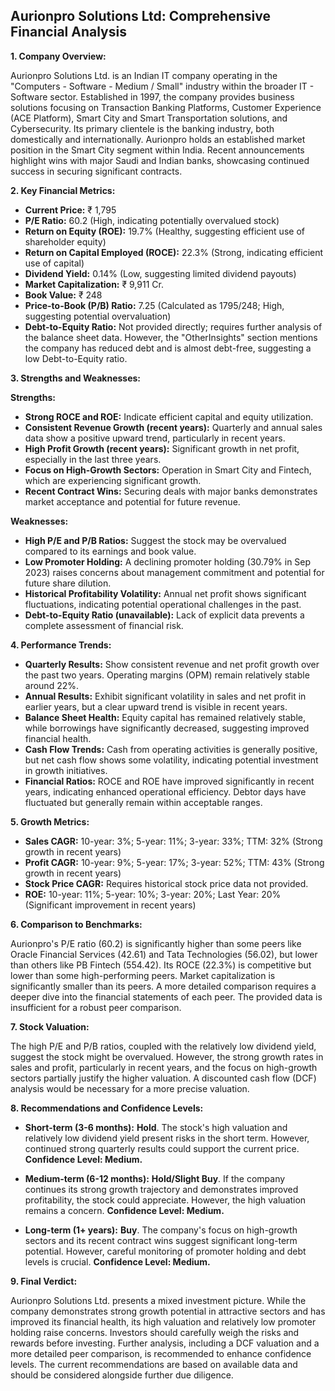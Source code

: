 ## Aurionpro Solutions Ltd: Comprehensive Financial Analysis

**1. Company Overview:**

Aurionpro Solutions Ltd. is an Indian IT company operating in the "Computers - Software - Medium / Small" industry within the broader IT - Software sector.  Established in 1997, the company provides business solutions focusing on Transaction Banking Platforms, Customer Experience (ACE Platform), Smart City and Smart Transportation solutions, and Cybersecurity.  Its primary clientele is the banking industry, both domestically and internationally.  Aurionpro holds an established market position in the Smart City segment within India.  Recent announcements highlight wins with major Saudi and Indian banks, showcasing continued success in securing significant contracts.

**2. Key Financial Metrics:**

* **Current Price:** ₹ 1,795
* **P/E Ratio:** 60.2 (High, indicating potentially overvalued stock)
* **Return on Equity (ROE):** 19.7% (Healthy, suggesting efficient use of shareholder equity)
* **Return on Capital Employed (ROCE):** 22.3% (Strong, indicating efficient use of capital)
* **Dividend Yield:** 0.14% (Low, suggesting limited dividend payouts)
* **Market Capitalization:** ₹ 9,911 Cr.
* **Book Value:** ₹ 248
* **Price-to-Book (P/B) Ratio:** 7.25 (Calculated as 1795/248; High, suggesting potential overvaluation)
* **Debt-to-Equity Ratio:**  Not provided directly; requires further analysis of the balance sheet data.  However, the "OtherInsights" section mentions the company has reduced debt and is almost debt-free, suggesting a low Debt-to-Equity ratio.


**3. Strengths and Weaknesses:**

**Strengths:**

* **Strong ROCE and ROE:** Indicate efficient capital and equity utilization.
* **Consistent Revenue Growth (recent years):** Quarterly and annual sales data show a positive upward trend, particularly in recent years.
* **High Profit Growth (recent years):**  Significant growth in net profit, especially in the last three years.
* **Focus on High-Growth Sectors:**  Operation in Smart City and Fintech, which are experiencing significant growth.
* **Recent Contract Wins:**  Securing deals with major banks demonstrates market acceptance and potential for future revenue.


**Weaknesses:**

* **High P/E and P/B Ratios:** Suggest the stock may be overvalued compared to its earnings and book value.
* **Low Promoter Holding:**  A declining promoter holding (30.79% in Sep 2023) raises concerns about management commitment and potential for future share dilution.
* **Historical Profitability Volatility:** Annual net profit shows significant fluctuations, indicating potential operational challenges in the past.
* **Debt-to-Equity Ratio (unavailable):**  Lack of explicit data prevents a complete assessment of financial risk.


**4. Performance Trends:**

* **Quarterly Results:**  Show consistent revenue and net profit growth over the past two years.  Operating margins (OPM) remain relatively stable around 22%.
* **Annual Results:**  Exhibit significant volatility in sales and net profit in earlier years, but a clear upward trend is visible in recent years.
* **Balance Sheet Health:**  Equity capital has remained relatively stable, while borrowings have significantly decreased, suggesting improved financial health.
* **Cash Flow Trends:**  Cash from operating activities is generally positive, but net cash flow shows some volatility, indicating potential investment in growth initiatives.
* **Financial Ratios:**  ROCE and ROE have improved significantly in recent years, indicating enhanced operational efficiency.  Debtor days have fluctuated but generally remain within acceptable ranges.


**5. Growth Metrics:**

* **Sales CAGR:**  10-year: 3%; 5-year: 11%; 3-year: 33%; TTM: 32% (Strong growth in recent years)
* **Profit CAGR:** 10-year: 9%; 5-year: 17%; 3-year: 52%; TTM: 43% (Strong growth in recent years)
* **Stock Price CAGR:**  Requires historical stock price data not provided.
* **ROE:** 10-year: 11%; 5-year: 10%; 3-year: 20%; Last Year: 20% (Significant improvement in recent years)


**6. Comparison to Benchmarks:**

Aurionpro's P/E ratio (60.2) is significantly higher than some peers like Oracle Financial Services (42.61) and Tata Technologies (56.02), but lower than others like PB Fintech (554.42).  Its ROCE (22.3%) is competitive but lower than some high-performing peers.  Market capitalization is significantly smaller than its peers.  A more detailed comparison requires a deeper dive into the financial statements of each peer.  The provided data is insufficient for a robust peer comparison.


**7. Stock Valuation:**

The high P/E and P/B ratios, coupled with the relatively low dividend yield, suggest the stock might be overvalued.  However, the strong growth rates in sales and profit, particularly in recent years, and the focus on high-growth sectors partially justify the higher valuation.  A discounted cash flow (DCF) analysis would be necessary for a more precise valuation.


**8. Recommendations and Confidence Levels:**

* **Short-term (3-6 months):**  **Hold**.  The stock's high valuation and relatively low dividend yield present risks in the short term.  However, continued strong quarterly results could support the current price.  **Confidence Level: Medium.**

* **Medium-term (6-12 months):**  **Hold/Slight Buy**.  If the company continues its strong growth trajectory and demonstrates improved profitability, the stock could appreciate.  However, the high valuation remains a concern.  **Confidence Level: Medium.**

* **Long-term (1+ years):**  **Buy**.  The company's focus on high-growth sectors and its recent contract wins suggest significant long-term potential.  However, careful monitoring of promoter holding and debt levels is crucial.  **Confidence Level: Medium.**


**9. Final Verdict:**

Aurionpro Solutions Ltd. presents a mixed investment picture.  While the company demonstrates strong growth potential in attractive sectors and has improved its financial health, its high valuation and relatively low promoter holding raise concerns.  Investors should carefully weigh the risks and rewards before investing.  Further analysis, including a DCF valuation and a more detailed peer comparison, is recommended to enhance confidence levels.  The current recommendations are based on available data and should be considered alongside further due diligence.

